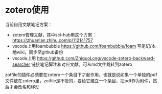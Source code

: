 # zotero使用

当前自用文献笔记方案：

* zotero管理文献，其中sci-hub用这个方案：https://zhuanlan.zhihu.com/p/112141757
* vscode上用foambubble https://github.com/foambubble/foam 写笔记/本地wiki，同步至github备份
* vscode上用 https://github.com/ZhiguoLong/vscode-zotero-backward-searcher 链接笔记脚注和对应文献。可从md文件跳转到zotero


zotfile的插件必须要在zotero一个条目下才起作用。也就是说如果一个单独的pdf文件放在zotero里，zotfile是不管的，要给它建立一个条目，把pdf作为附件，然后才会改名和移动